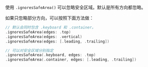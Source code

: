 
使用 `.ignoresSafeArea()` 可以忽略安全区域。默认是所有方向都忽略。

如果只忽略部分方向，可以按照下面方法做：

```swift
// 默认会同时包含 .keyboard 和 .container。
.ignoresSafeArea(edges: .top)
.ignoresSafeArea(edges: .vertical)
.ignoresSafeArea(edges: [.leading, .trailing])

// 可以对安全区域分别指定
.ignoresSafeArea(.keyboard, edges: .top)
.ignoresSafeArea(.container, edges: [.leading, .trailing])
```

